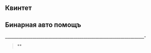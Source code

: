 ## **Квинтет** 
## **Бинарная авто помощъ**
_______________________________________________________________________-

> **































